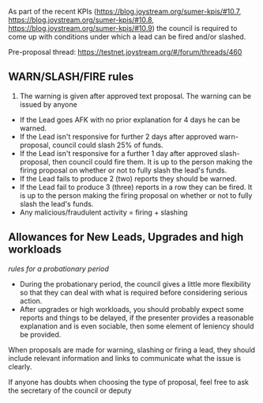As part of the recent KPIs (https://blog.joystream.org/sumer-kpis/#10.7, https://blog.joystream.org/sumer-kpis/#10.8, https://blog.joystream.org/sumer-kpis/#10.9) the council is required to come up with conditions under which a lead can be fired and/or slashed.

Pre-proposal thread: https://testnet.joystream.org/#/forum/threads/460 

## WARN/SLASH/FIRE rules

1. The warning is given after approved text proposal. The warning can be issued by anyone

- If the Lead goes AFK with no prior explanation for 4 days he can be warned.
- If the Lead isn't responsive for further 2 days after approved warn-proposal, council could slash 25% of funds. 
- If the Lead isn't responsive for a further 1 day after approved slash-proposal, then council could fire them. It is up to the person making the firing proposal on whether or not to fully slash the lead's funds.
- If the Lead fails to produce 2 (two) reports they should be warned.
- If the Lead fail to produce 3 (three) reports in a row they can be fired. It is up to the person making the firing proposal on whether or not to fully slash the lead's funds.
- Any malicious/fraudulent activity = firing + slashing

## Allowances for New Leads, Upgrades and high workloads

*rules for a probationary period*

- During the probationary period, the council gives a little more flexibility so that they can deal with what is required before considering serious action.
- After upgrades or high workloads, you should probably expect some reports and things to be delayed, if the presenter provides a reasonable explanation and is even sociable, then some element of leniency should be provided.

When proposals are made for warning, slashing or firing a lead, they should include relevant information and links to communicate what the issue is clearly.

If anyone has doubts when choosing the type of proposal, feel free to ask the secretary of the council or deputy
